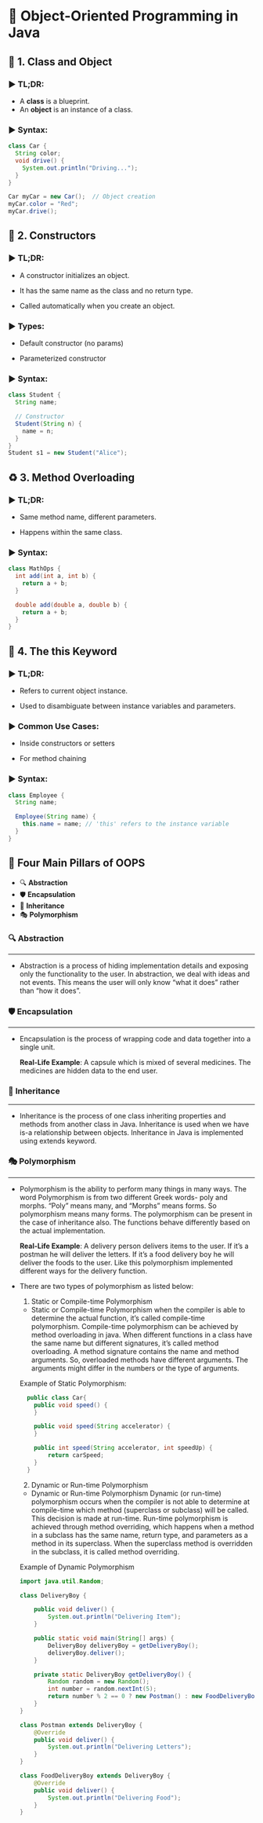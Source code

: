 # 🧱 Object-Oriented Programming in Java

## 📌 1. Class and Object

### ▶ TL;DR:

- A **class** is a blueprint.
- An **object** is an instance of a class.

### ▶ Syntax:

```java
class Car {
  String color;
  void drive() {
    System.out.println("Driving...");
  }
}

Car myCar = new Car();  // Object creation
myCar.color = "Red";
myCar.drive();
```

## 📌 2. Constructors

### ▶ TL;DR:

- A constructor initializes an object.

- It has the same name as the class and no return type.

- Called automatically when you create an object.

### ▶ Types:

- Default constructor (no params)

- Parameterized constructor

### ▶ Syntax:

```java
class Student {
  String name;

  // Constructor
  Student(String n) {
    name = n;
  }
}
Student s1 = new Student("Alice");
```

## ♻️ 3. Method Overloading

### ▶ TL;DR:

- Same method name, different parameters.

- Happens within the same class.

### ▶ Syntax:

```java
class MathOps {
  int add(int a, int b) {
    return a + b;
  }

  double add(double a, double b) {
    return a + b;
  }
}
```

## 📌 4. The this Keyword

### ▶ TL;DR:

- Refers to current object instance.

- Used to disambiguate between instance variables and parameters.

### ▶ Common Use Cases:

- Inside constructors or setters

- For method chaining

### ▶ Syntax:

```java
class Employee {
  String name;

  Employee(String name) {
    this.name = name; // 'this' refers to the instance variable
  }
}
```

## 🧱 Four Main Pillars of OOPS

- 🔍 **Abstraction**
- 🛡️ **Encapsulation**
- 🧬 **Inheritance**
- 🎭 **Polymorphism**

### 🔍 **Abstraction**

---

- Abstraction is a process of hiding implementation details and exposing only the functionality to the user. In abstraction, we deal with ideas and not events. This means the user will only know “what it does” rather than “how it does”.

### 🛡️ **Encapsulation**

---

- Encapsulation is the process of wrapping code and data together into a single unit.

  **Real-Life Example**: A capsule which is mixed of several medicines. The medicines are hidden data to the end user.

### 🧬 **Inheritance**

---

- Inheritance is the process of one class inheriting properties and methods from another class in Java. Inheritance is used when we have is-a relationship between objects.  Inheritance in Java is implemented using extends keyword.

### 🎭 **Polymorphism**

---

- Polymorphism is the ability to perform many things in many ways. The word Polymorphism is from two different Greek words- poly and morphs. “Poly” means many, and “Morphs” means forms. So polymorphism means many forms. The polymorphism can be present in the case of inheritance also. The functions behave differently based on the actual implementation.

  **Real-Life Example**: A delivery person delivers items to the user. If it’s a postman he will deliver the letters. If it’s a food delivery boy he will deliver the foods to the user. Like this polymorphism implemented different ways for the delivery function.

- There are two types of polymorphism as listed below:
  
  1. Static or Compile-time Polymorphism

  - Static or Compile-time Polymorphism when the compiler is able to determine the actual function, it’s called compile-time polymorphism. Compile-time polymorphism can be achieved by method overloading in java. When different functions in a class have the same name but different signatures, it’s called method overloading. A method signature contains the name and method arguments. So, overloaded methods have different arguments. The arguments might differ in the numbers or the type of arguments.
  
  Example of Static Polymorphism:

  ```java
    public class Car{
      public void speed() {
      }

      public void speed(String accelerator) {
      }

      public int speed(String accelerator, int speedUp) {
          return carSpeed;
      }
    }
  ```

  2. Dynamic or Run-time Polymorphism
  - Dynamic or Run-time Polymorphism Dynamic (or run-time) polymorphism occurs when the compiler is not able to determine at compile-time which method (superclass or subclass) will be called. This decision is made at run-time. Run-time polymorphism is achieved through method overriding, which happens when a method in a subclass has the same name, return type, and parameters as a method in its superclass. When the superclass method is overridden in the subclass, it is called method overriding.

  Example of Dynamic Polymorphism

  ```java
  import java.util.Random;

  class DeliveryBoy {
  
      public void deliver() {
          System.out.println("Delivering Item");
      }
  
      public static void main(String[] args) {
          DeliveryBoy deliveryBoy = getDeliveryBoy();
          deliveryBoy.deliver();
      }
  
      private static DeliveryBoy getDeliveryBoy() {
          Random random = new Random();
          int number = random.nextInt(5);
          return number % 2 == 0 ? new Postman() : new FoodDeliveryBoy();
      }
  }
  
  class Postman extends DeliveryBoy {
      @Override
      public void deliver() {
          System.out.println("Delivering Letters");
      }
  }
  
  class FoodDeliveryBoy extends DeliveryBoy {
      @Override
      public void deliver() {
          System.out.println("Delivering Food");
      }
  }
  ```
